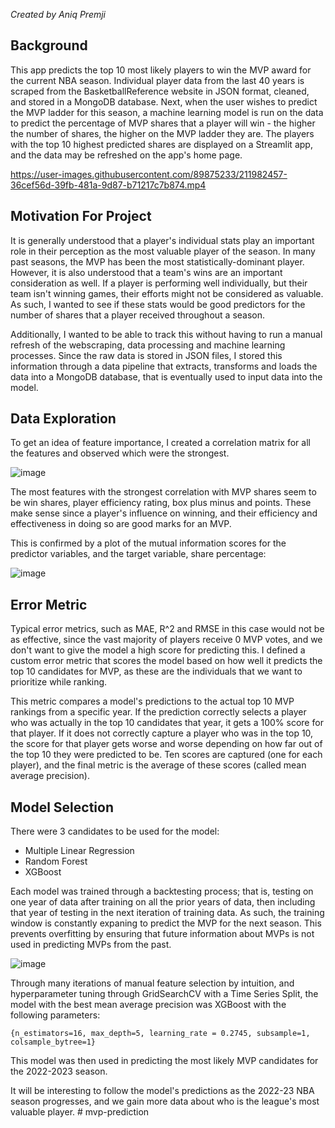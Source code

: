 *Created by Aniq Premji*

## Background

This app predicts the top 10 most likely players to win the MVP award for the current NBA season. Individual player data from the last 40 years is scraped from the BasketballReference website in JSON format, cleaned, and stored in a MongoDB database. Next, when the user wishes to predict the MVP ladder for this season, a machine learning model is run on the data to predict the percentage of MVP shares that a player will win - the higher the number of shares, the higher on the MVP ladder they are. The players with the top 10 highest predicted shares are displayed on a Streamlit app, and the data may be refreshed on the app's home page.

https://user-images.githubusercontent.com/89875233/211982457-36cef56d-39fb-481a-9d87-b71217c7b874.mp4

## Motivation For Project

It is generally understood that a player's individual stats play an important role in their perception as the most valuable player of the season. In many past seasons, the MVP has been the most statistically-dominant player. However, it is also understood that a team's wins are an important consideration as well. If a player is performing well individually, but their team isn't winning games, their efforts might not be considered as valuable. As such, I wanted to see if these stats would be good predictors for the number of shares that a player received throughout a season.

Additionally, I wanted to be able to track this without having to run a manual refresh of the webscraping, data processing and machine learning processes. Since the raw data is stored in JSON files, I stored this information through a data pipeline that extracts, transforms and loads the data into a MongoDB database, that is eventually used to input data into the model.

## Data Exploration

To get an idea of feature importance, I created a correlation matrix for all the features and observed which were the strongest.

![image](https://user-images.githubusercontent.com/89875233/210193556-d293e2a7-46e8-4bf1-b19f-226865b1f732.png)

The most features with the strongest correlation with MVP shares seem to be win shares, player efficiency rating, box plus minus and points. These make sense since a player's influence on winning, and their efficiency and effectiveness in doing so are good marks for an MVP.

This is confirmed by a plot of the mutual information scores for the predictor variables, and the target variable, share percentage:

![image](https://user-images.githubusercontent.com/89875233/210194068-b3f3d5f7-2593-4af5-864d-10122fb99ffc.png)

## Error Metric

Typical error metrics, such as MAE, R^2 and RMSE in this case would not be as effective, since the vast majority of players receive 0 MVP votes, and we don't want to give the model a high score for predicting this. I defined a custom error metric that scores the model based on how well it predicts the top 10 candidates for MVP, as these are the individuals that we want to prioritize while ranking. 

This metric compares a model's predictions to the actual top 10 MVP rankings from a specific year. If the prediction correctly selects a player who was actually in the top 10 candidates that year, it gets a 100% score for that player. If it does not correctly capture a player who was in the top 10, the score for that player gets worse and worse depending on how far out of the top 10 they were predicted to be. Ten scores are captured (one for each player), and the final metric is the average of these scores (called mean average precision).

## Model Selection

There were 3 candidates to be used for the model:

- Multiple Linear Regression
- Random Forest
- XGBoost

Each model was trained through a backtesting process; that is, testing on one year of data after training on all the prior years of data, then including that year of testing in the next iteration of training data. As such, the training window is constantly expaning to predict the MVP for the next season. This prevents overfitting by ensuring that future information about MVPs is not used in predicting MVPs from the past. 

![image](https://user-images.githubusercontent.com/89875233/210304761-d23d7b8a-6b76-4b9a-827f-b003e63814be.png)

Through many iterations of manual feature selection by intuition, and hyperparameter tuning through GridSearchCV with a Time Series Split, the model with the best mean average precision was XGBoost with the following parameters:

```{n_estimators=16, max_depth=5, learning_rate = 0.2745, subsample=1, colsample_bytree=1}```

This model was then used in predicting the most likely MVP candidates for the 2022-2023 season.

It will be interesting to follow the model's predictions as the 2022-23 NBA season progresses, and we gain more data about who is the league's most valuable player.
#   m v p - p r e d i c t i o n  
 